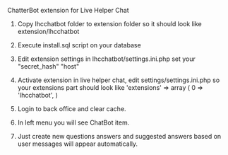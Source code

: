 ChatterBot extension for Live Helper Chat

1. Copy lhcchatbot folder to extension folder so it should look like
extension/lhcchatbot

2. Execute install.sql script on your database

3. Edit extension settings in lhcchatbot/settings.ini.php
set your 
"secret_hash"
"host"

4. Activate extension in live helper chat, edit settings/settings.ini.php so your extensions part should look like
'extensions' => 
      array (
        0 => 'lhcchatbot',
 )
 
5. Login to back office and clear cache.
 
6. In left menu you will see ChatBot item. 

7. Just create new questions answers and suggested answers based on user messages will appear automatically.